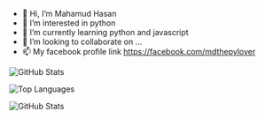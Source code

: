 - 👋 Hi, I’m Mahamud Hasan
- 👀 I’m interested in python
- 🌱 I’m currently learning python and javascript
- 💞️ I’m looking to collaborate on ...
- 📫 My facebook profile link https://facebook.com/mdthepylover

![GitHub Stats](https://github-readme-stats.vercel.app/api?username=mahamudh472&show_icons=true&theme=radical)

![Top Languages](https://github-readme-stats.vercel.app/api/top-langs/?username=mahamudh472&layout=compact&theme=radical)

![GitHub Stats](https://github-readme-stats.vercel.app/api?username=mahamudh472&show_icons=true&count_private=true&theme=radical)

